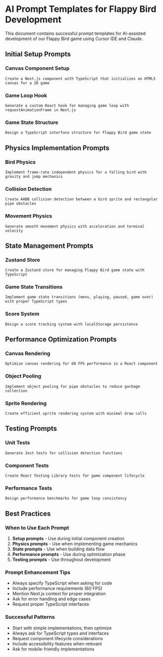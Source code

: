 # AI Prompt Templates for Flappy Bird Development

This document contains successful prompt templates for AI-assisted development of our Flappy Bird game using Cursor IDE and Claude.

## Initial Setup Prompts

### Canvas Component Setup
```
Create a Next.js component with TypeScript that initializes an HTML5 canvas for a 2D game
```

### Game Loop Hook
```
Generate a custom React hook for managing game loop with requestAnimationFrame in Next.js
```

### Game State Structure
```
Design a TypeScript interface structure for Flappy Bird game state
```

## Physics Implementation Prompts

### Bird Physics
```
Implement frame-rate independent physics for a falling bird with gravity and jump mechanics
```

### Collision Detection
```
Create AABB collision detection between a bird sprite and rectangular pipe obstacles
```

### Movement Physics
```
Generate smooth movement physics with acceleration and terminal velocity
```

## State Management Prompts

### Zustand Store
```
Create a Zustand store for managing Flappy Bird game state with TypeScript
```

### Game State Transitions
```
Implement game state transitions (menu, playing, paused, game over) with proper TypeScript types
```

### Score System
```
Design a score tracking system with localStorage persistence
```

## Performance Optimization Prompts

### Canvas Rendering
```
Optimize canvas rendering for 60 FPS performance in a React component
```

### Object Pooling
```
Implement object pooling for pipe obstacles to reduce garbage collection
```

### Sprite Rendering
```
Create efficient sprite rendering system with minimal draw calls
```

## Testing Prompts

### Unit Tests
```
Generate Jest tests for collision detection functions
```

### Component Tests
```
Create React Testing Library tests for game component lifecycle
```

### Performance Tests
```
Design performance benchmarks for game loop consistency
```

## Best Practices

### When to Use Each Prompt
1. **Setup prompts** - Use during initial component creation
2. **Physics prompts** - Use when implementing game mechanics
3. **State prompts** - Use when building data flow
4. **Performance prompts** - Use during optimization phase
5. **Testing prompts** - Use throughout development

### Prompt Enhancement Tips
- Always specify TypeScript when asking for code
- Include performance requirements (60 FPS)
- Mention Next.js context for proper integration
- Ask for error handling and edge cases
- Request proper TypeScript interfaces

### Successful Patterns
- Start with simple implementations, then optimize
- Always ask for TypeScript types and interfaces
- Request component lifecycle considerations
- Include accessibility features when relevant
- Ask for mobile-friendly implementations 